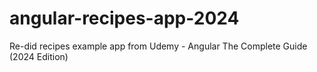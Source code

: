 # angular-recipes-app-2024
Re-did recipes example app from   Udemy - Angular The Complete Guide (2024 Edition)
